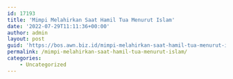 ```yaml
---
id: 17193
title: 'Mimpi Melahirkan Saat Hamil Tua Menurut Islam'
date: '2022-07-29T11:11:36+00:00'
author: admin
layout: post
guid: 'https://bos.awn.biz.id/mimpi-melahirkan-saat-hamil-tua-menurut-islam/'
permalink: /mimpi-melahirkan-saat-hamil-tua-menurut-islam/
categories:
    - Uncategorized
---
```


